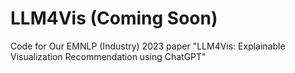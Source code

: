 # LLM4Vis (Coming Soon)
Code for Our EMNLP (Industry) 2023 paper "LLM4Vis: Explainable Visualization Recommendation using ChatGPT"


